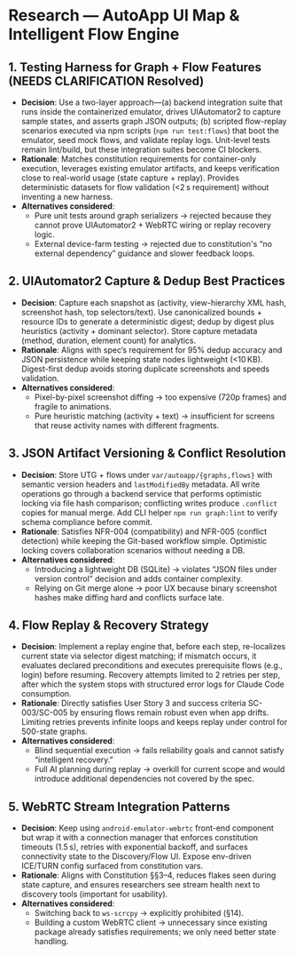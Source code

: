 # Research — AutoApp UI Map & Intelligent Flow Engine

## 1. Testing Harness for Graph + Flow Features (NEEDS CLARIFICATION Resolved)
- **Decision**: Use a two-layer approach—(a) backend integration suite that runs inside the containerized emulator, drives UIAutomator2 to capture sample states, and asserts graph JSON outputs; (b) scripted flow-replay scenarios executed via npm scripts (`npm run test:flows`) that boot the emulator, seed mock flows, and validate replay logs. Unit-level tests remain lint/build, but these integration suites become CI blockers.
- **Rationale**: Matches constitution requirements for container-only execution, leverages existing emulator artifacts, and keeps verification close to real-world usage (state capture + replay). Provides deterministic datasets for flow validation (<2 s requirement) without inventing a new harness.
- **Alternatives considered**:
  - Pure unit tests around graph serializers → rejected because they cannot prove UIAutomator2 + WebRTC wiring or replay recovery logic.
  - External device-farm testing → rejected due to constitution's “no external dependency” guidance and slower feedback loops.

## 2. UIAutomator2 Capture & Dedup Best Practices
- **Decision**: Capture each snapshot as (activity, view-hierarchy XML hash, screenshot hash, top selectors/text). Use canonicalized bounds + resource IDs to generate a deterministic digest; dedup by digest plus heuristics (activity + dominant selector). Store capture metadata (method, duration, element count) for analytics.
- **Rationale**: Aligns with spec’s requirement for 95% dedup accuracy and JSON persistence while keeping state nodes lightweight (<10 KB). Digest-first dedup avoids storing duplicate screenshots and speeds validation.
- **Alternatives considered**:
  - Pixel-by-pixel screenshot diffing → too expensive (720p frames) and fragile to animations.
  - Pure heuristic matching (activity + text) → insufficient for screens that reuse activity names with different fragments.

## 3. JSON Artifact Versioning & Conflict Resolution
- **Decision**: Store UTG + flows under `var/autoapp/{graphs,flows}` with semantic version headers and `lastModifiedBy` metadata. All write operations go through a backend service that performs optimistic locking via file hash comparison; conflicting writes produce `.conflict` copies for manual merge. Add CLI helper `npm run graph:lint` to verify schema compliance before commit.
- **Rationale**: Satisfies NFR-004 (compatibility) and NFR-005 (conflict detection) while keeping the Git-based workflow simple. Optimistic locking covers collaboration scenarios without needing a DB.
- **Alternatives considered**:
  - Introducing a lightweight DB (SQLite) → violates “JSON files under version control” decision and adds container complexity.
  - Relying on Git merge alone → poor UX because binary screenshot hashes make diffing hard and conflicts surface late.

## 4. Flow Replay & Recovery Strategy
- **Decision**: Implement a replay engine that, before each step, re-localizes current state via selector digest matching; if mismatch occurs, it evaluates declared preconditions and executes prerequisite flows (e.g., login) before resuming. Recovery attempts limited to 2 retries per step, after which the system stops with structured error logs for Claude Code consumption.
- **Rationale**: Directly satisfies User Story 3 and success criteria SC-003/SC-005 by ensuring flows remain robust even when app drifts. Limiting retries prevents infinite loops and keeps replay under control for 500-state graphs.
- **Alternatives considered**:
  - Blind sequential execution → fails reliability goals and cannot satisfy “intelligent recovery.”
  - Full AI planning during replay → overkill for current scope and would introduce additional dependencies not covered by the spec.

## 5. WebRTC Stream Integration Patterns
- **Decision**: Keep using `android-emulator-webrtc` front-end component but wrap it with a connection manager that enforces constitution timeouts (1.5 s), retries with exponential backoff, and surfaces connectivity state to the Discovery/Flow UI. Expose env-driven ICE/TURN config surfaced from constitution vars.
- **Rationale**: Aligns with Constitution §§3–4, reduces flakes seen during state capture, and ensures researchers see stream health next to discovery tools (important for usability).
- **Alternatives considered**:
  - Switching back to `ws-scrcpy` → explicitly prohibited (§14).
  - Building a custom WebRTC client → unnecessary since existing package already satisfies requirements; we only need better state handling.
